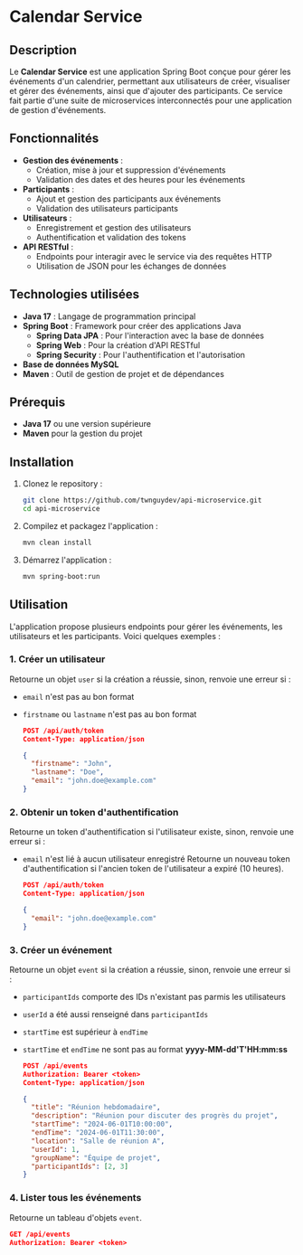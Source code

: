 # Calendar Service

## Description

Le **Calendar Service** est une application Spring Boot conçue pour gérer les événements d'un calendrier, permettant aux utilisateurs de créer, visualiser et gérer des événements, ainsi que d'ajouter des participants. Ce service fait partie d'une suite de microservices interconnectés pour une application de gestion d'événements.

## Fonctionnalités

- **Gestion des événements** :
  - Création, mise à jour et suppression d'événements
  - Validation des dates et des heures pour les événements
- **Participants** :
  - Ajout et gestion des participants aux événements
  - Validation des utilisateurs participants
- **Utilisateurs** :
  - Enregistrement et gestion des utilisateurs
  - Authentification et validation des tokens
- **API RESTful** :
  - Endpoints pour interagir avec le service via des requêtes HTTP
  - Utilisation de JSON pour les échanges de données

## Technologies utilisées

- **Java 17** : Langage de programmation principal
- **Spring Boot** : Framework pour créer des applications Java
  - **Spring Data JPA** : Pour l'interaction avec la base de données
  - **Spring Web** : Pour la création d'API RESTful
  - **Spring Security** : Pour l'authentification et l'autorisation
- **Base de données MySQL**
- **Maven** : Outil de gestion de projet et de dépendances

## Prérequis

- **Java 17** ou une version supérieure
- **Maven** pour la gestion du projet

## Installation

1. Clonez le repository :
   ```sh
   git clone https://github.com/twnguydev/api-microservice.git
   cd api-microservice
   ```

2. Compilez et packagez l'application :
    ```sh
    mvn clean install
    ```

3. Démarrez l'application :

    ```sh
    mvn spring-boot:run
    ```

## Utilisation

L'application propose plusieurs endpoints pour gérer les événements, les utilisateurs et les participants. Voici quelques exemples :

### 1. Créer un utilisateur

Retourne un objet `user` si la création a réussie, sinon, renvoie une erreur si :
- `email` n'est pas au bon format
- `firstname` ou `lastname` n'est pas au bon format

    ```json
    POST /api/auth/token
    Content-Type: application/json

    {
      "firstname": "John",
      "lastname": "Doe",
      "email": "john.doe@example.com"
    }
    ```

### 2. Obtenir un token d'authentification

Retourne un token d'authentification si l'utilisateur existe, sinon, renvoie une erreur si :
- `email` n'est lié à aucun utilisateur enregistré
Retourne un nouveau token d'authentification si l'ancien token de l'utilisateur a expiré (10 heures).

    ```json
    POST /api/auth/token
    Content-Type: application/json

    {
      "email": "john.doe@example.com"
    }
    ```

### 3. Créer un événement

Retourne un objet `event` si la création a réussie, sinon, renvoie une erreur si :
- `participantIds` comporte des IDs n'existant pas parmis les utilisateurs
- `userId` a été aussi renseigné dans `participantIds`
- `startTime` est supérieur à `endTime`
- `startTime` et `endTime` ne sont pas au format **yyyy-MM-dd'T'HH:mm:ss**

    ```json
    POST /api/events
    Authorization: Bearer <token>
    Content-Type: application/json

    {
      "title": "Réunion hebdomadaire",
      "description": "Réunion pour discuter des progrès du projet",
      "startTime": "2024-06-01T10:00:00",
      "endTime": "2024-06-01T11:30:00",
      "location": "Salle de réunion A",
      "userId": 1,
      "groupName": "Équipe de projet",
      "participantIds": [2, 3]
    }
    ````

### 4. Lister tous les événements

Retourne un tableau d'objets `event`.

   ```json
   GET /api/events
   Authorization: Bearer <token>
   ```
